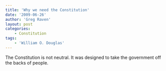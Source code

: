 ```yaml
---
title: 'Why we need the Constitution'
date: '2009-06-26'
author: 'Greg Raven'
layout: post
categories:
    - Constitution
tags:
    - 'William O. Douglas'
---
```


The Constitution is not neutral. It was designed to take the government off the backs of people.